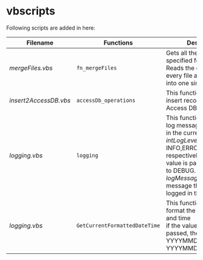 # vbscripts
Following scripts are added in here:

**Filename** | **Functions** | **Description**
--- | --- | ---
*mergeFiles.vbs* | `fn_mergeFiles` | Gets all the files in the specified folder and Reads the content of every file and writes them into one single file
*insert2AccessDB.vbs*|`accessDb_operations`|This function is used to insert records into the Access DB
*logging.vbs*|`logging`|This function is used to log messages into log file in the current directory. <br>*intLogLevel*: can be set to INFO,ERROR,DEBUG(1,2,3 respectively), if any other value is passed it defaults to DEBUG.<br>*logMessage*: is the log message that wil be logged in the log file
*logging.vbs*|`GetCurrentFormattedDateTime`|This function is used to format the current date and time<br>if the value "date" is passed, then it return YYYYMMDD else YYYYMMDDHHMMS



                
